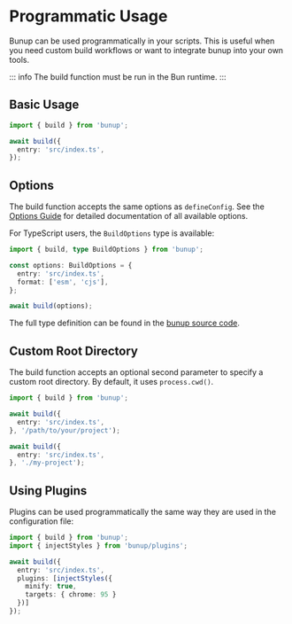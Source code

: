 # Programmatic Usage

Bunup can be used programmatically in your scripts. This is useful when you need custom build workflows or want to integrate bunup into your own tools.

::: info
The build function must be run in the Bun runtime.
:::

## Basic Usage

```typescript
import { build } from 'bunup';

await build({
  entry: 'src/index.ts',
});
```

## Options

The build function accepts the same options as `defineConfig`. See the [Options Guide](/docs/guide/options) for detailed documentation of all available options.

For TypeScript users, the `BuildOptions` type is available:

```typescript
import { build, type BuildOptions } from 'bunup';

const options: BuildOptions = {
  entry: 'src/index.ts',
  format: ['esm', 'cjs'],
};

await build(options);
```

The full type definition can be found in the [bunup source code](https://github.com/bunup/bunup/blob/main/src/options.ts#L70).

## Custom Root Directory

The build function accepts an optional second parameter to specify a custom root directory. By default, it uses `process.cwd()`.

```typescript
import { build } from 'bunup';

await build({
  entry: 'src/index.ts',
}, '/path/to/your/project');

await build({
  entry: 'src/index.ts',
}, './my-project');
```

## Using Plugins

Plugins can be used programmatically the same way they are used in the configuration file:

```typescript
import { build } from 'bunup';
import { injectStyles } from 'bunup/plugins';

await build({
  entry: 'src/index.ts',
  plugins: [injectStyles({
    minify: true,
    targets: { chrome: 95 }
  })]
});
```
